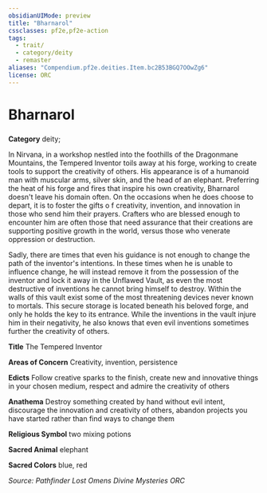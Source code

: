 ```yaml
---
obsidianUIMode: preview
title: "Bharnarol"
cssclasses: pf2e,pf2e-action
tags:
  - trait/
  - category/deity
  - remaster
aliases: "Compendium.pf2e.deities.Item.bc2B53BGQ7OOwZg6"
license: ORC
---
```

# Bharnarol

### 

**Category** deity; 




In Nirvana, in a workshop nestled into the foothills of the Dragonmane Mountains, the Tempered Inventor toils away at his forge, working to create tools to support the creativity of others. His appearance is of a humanoid man with muscular arms, silver skin, and the head of an elephant. Preferring the heat of his forge and fires that inspire his own creativity, Bharnarol doesn't leave his domain often. On the occasions when he does choose to depart, it is to foster the gifts o f creativity, invention, and innovation in those who send him their prayers. Crafters who are blessed enough to encounter him are often those that need assurance that their creations are supporting positive growth in the world, versus those who venerate oppression or destruction.

Sadly, there are times that even his guidance is not enough to change the path of the inventor's intentions. In these times when he is unable to influence change, he will instead remove it from the possession of the inventor and lock it away in the Unflawed Vault, as even the most destructive of inventions he cannot bring himself to destroy. Within the walls of this vault exist some of the most threatening devices never known to mortals. This secure storage is located beneath his beloved forge, and only he holds the key to its entrance. While the inventions in the vault injure him in their negativity, he also knows that even evil inventions sometimes further the creativity of others.

**Title** The Tempered Inventor

**Areas of Concern** Creativity, invention, persistence

**Edicts** Follow creative sparks to the finish, create new and innovative things in your chosen medium, respect and admire the creativity of others

**Anathema** Destroy something created by hand without evil intent, discourage the innovation and creativity of others, abandon projects you have started rather than find ways to change them

**Religious Symbol** two mixing potions

**Sacred Animal** elephant

**Sacred Colors** blue, red

*Source: Pathfinder Lost Omens Divine Mysteries*
*ORC*